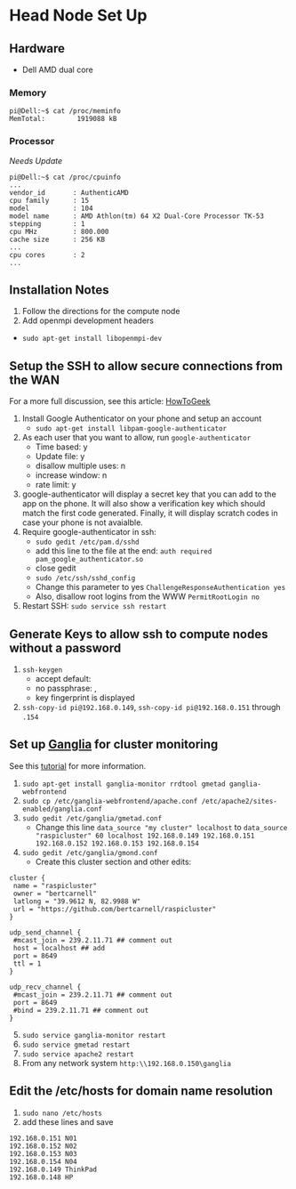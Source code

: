 # Head Node Set Up

## Hardware

- Dell AMD dual core

### Memory

```
pi@Dell:~$ cat /proc/meminfo
MemTotal:        1919088 kB
```

### Processor

*Needs Update*
```
pi@Dell:~$ cat /proc/cpuinfo
...
vendor_id       : AuthenticAMD
cpu family      : 15
model           : 104
model name      : AMD Athlon(tm) 64 X2 Dual-Core Processor TK-53
stepping        : 1
cpu MHz         : 800.000
cache size      : 256 KB
...
cpu cores       : 2
...
```

## Installation Notes

1. Follow the directions for the compute node
2. Add openmpi development headers
  - `sudo apt-get install libopenmpi-dev`
  
## Setup the SSH to allow secure connections from the WAN

For a more full discussion, see this article:  [HowToGeek](http://www.howtogeek.com/121650/how-to-secure-ssh-with-google-authenticators-two-factor-authentication/)

1. Install Google Authenticator on your phone and setup an account
    - `sudo apt-get install libpam-google-authenticator`
2. As each user that you want to allow, run `google-authenticator`
    - Time based: y
    - Update file: y
    - disallow multiple uses: n
    - increase window: n
    - rate limit: y
3. google-authenticator will display a secret key that you can add to the app on the phone.  It will also show a verification key which should match the first code generated.  Finally, it will display scratch codes in case your phone is not avaialble.
4. Require google-authenticator in ssh:
    - `sudo gedit /etc/pam.d/sshd`
    - add this line to the file at the end: `auth required pam_google_authenticator.so`
    - close gedit
    - `sudo /etc/ssh/sshd_config`
    - Change this parameter to yes `ChallengeResponseAuthentication yes`
    - Also, disallow root logins from the WWW `PermitRootLogin no`
5. Restart SSH: `sudo service ssh restart`

## Generate Keys to allow ssh to compute nodes without a password

1. `ssh-keygen`
    - accept default: <Enter>
    - no passphrase: <Enter>, <Enter again>
    - key fingerprint is displayed
2. `ssh-copy-id pi@192.168.0.149`, `ssh-copy-id pi@192.168.0.151` through `.154`

## Set up [Ganglia](https://sourceforge.net/projects/ganglia/) for cluster monitoring

See this [tutorial](https://www.digitalocean.com/community/tutorials/introduction-to-ganglia-on-ubuntu-14-04) for more information.

1. `sudo apt-get install ganglia-monitor rrdtool gmetad ganglia-webfrontend`
2. `sudo cp /etc/ganglia-webfrontend/apache.conf /etc/apache2/sites-enabled/ganglia.conf`
3. `sudo gedit /etc/ganglia/gmetad.conf`
    - Change this line `data_source "my cluster" localhost` to `data_source "raspicluster" 60 localhost 192.168.0.149 192.168.0.151 192.168.0.152 192.168.0.153 192.168.0.154`
4. `sudo gedit /etc/ganglia/gmond.conf`
    - Create this cluster section and other edits:

 ```
cluster {
  name = "raspicluster"
  owner = "bertcarnell"
  latlong = "39.9612 N, 82.9988 W"
  url = "https://github.com/bertcarnell/raspicluster"
}

udp_send_channel {
  #mcast_join = 239.2.11.71 ## comment out
  host = localhost ## add
  port = 8649
  ttl = 1
}

udp_recv_channel {
  #mcast_join = 239.2.11.71 ## comment out
  port = 8649
  #bind = 239.2.11.71 ## comment out
}
```

5. `sudo service ganglia-monitor restart`
6. `sudo service gmetad restart`
7. `sudo service apache2 restart`
8. From any network system `http:\\192.168.0.150\ganglia`

## Edit the /etc/hosts for domain name resolution

1. `sudo nano /etc/hosts`
2. add these lines and save

```
192.168.0.151 N01
192.168.0.152 N02
192.168.0.153 N03
192.168.0.154 N04
192.168.0.149 ThinkPad
192.168.0.148 HP
```
